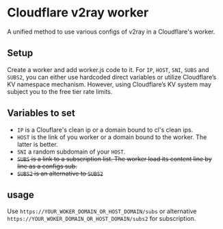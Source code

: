 # Cloudflare v2ray worker
A unified method to use various configs of v2ray in a Cloudflare's worker.

Setup
------
Create a worker and add worker.js code to it. For `IP`, `HOST`, `SNI`, `SUBS` and `SUBS2`, you can either use hardcoded direct variables or utilize Cloudflare’s KV namespace mechanism. However, using Cloudflare’s KV system may subject you to the free tier rate limits.

Variables to set
---------------------------------------
- `IP` is a Clouflare's clean ip or a domain bound to cl's clean ips.
- `HOST` is the link of you worker or a domain bound to the worker. The latter is better.
- `SNI` a random subdomain of your `HOST`.
- ~~`SUBS` is a link to a subscription list. The worker load its content line by line as a configs sub.~~
- ~~`SUBS2` is an alternative to `SUBS2`~~

usage
-----
Use `https://YOUR_WOKER_DOMAIN_OR_HOST_DOMAIN/subs` or alternative `https://YOUR_WOKER_DOMAIN_OR_HOST_DOMAIN/subs2` for subscription.
